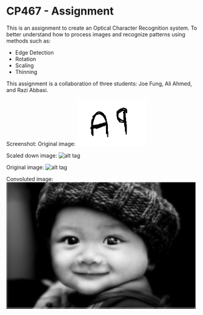 # CP467 - Assignment

This is an assignment to create an Optical Character Recognition system. To better understand how to process images and recognize patterns using methods such as:

- Edge Detection
- Rotation
- Scaling
- Thinning

This assignment is a collaboration of three students: Joe Fung, Ali Ahmed, and Razi Abbasi.

Screenshot:
Original image:
![alt tag](https://raw.githubusercontent.com/joernal/CP467/edit-1/image2.bmp)

Scaled down image:
![alt tag](https://raw.githubusercontent.com/joernal/CP467/edit-1/scale.bmp)

Original image:
![alt tag](httpshttps://raw.githubusercontent.com/joernal/CP467/edit-1/image.bmp)

Convoluted image:
![alt tag](https://raw.githubusercontent.com/joernal/CP467/edit-1/convoluted.bmp)


